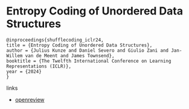 # Entropy Coding of Unordered Data Structures

```
@inproceedings{shufflecoding_iclr24,
title = {Entropy Coding of Unordered Data Structures},
author = {Julius Kunze and Daniel Severo and Giulio Zani and Jan-Willem van de Meent and James Townsend},
booktitle = {The Twelfth International Conference on Learning Representations (ICLR)},
year = {2024}
}
```

links
- [openreview](https://openreview.net/forum?id=afQuNt3Ruh)
